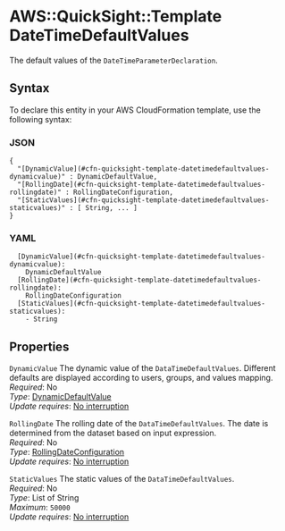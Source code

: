# AWS::QuickSight::Template DateTimeDefaultValues<a name="aws-properties-quicksight-template-datetimedefaultvalues"></a>

The default values of the `DateTimeParameterDeclaration`\.

## Syntax<a name="aws-properties-quicksight-template-datetimedefaultvalues-syntax"></a>

To declare this entity in your AWS CloudFormation template, use the following syntax:

### JSON<a name="aws-properties-quicksight-template-datetimedefaultvalues-syntax.json"></a>

```
{
  "[DynamicValue](#cfn-quicksight-template-datetimedefaultvalues-dynamicvalue)" : DynamicDefaultValue,
  "[RollingDate](#cfn-quicksight-template-datetimedefaultvalues-rollingdate)" : RollingDateConfiguration,
  "[StaticValues](#cfn-quicksight-template-datetimedefaultvalues-staticvalues)" : [ String, ... ]
}
```

### YAML<a name="aws-properties-quicksight-template-datetimedefaultvalues-syntax.yaml"></a>

```
  [DynamicValue](#cfn-quicksight-template-datetimedefaultvalues-dynamicvalue):
    DynamicDefaultValue
  [RollingDate](#cfn-quicksight-template-datetimedefaultvalues-rollingdate):
    RollingDateConfiguration
  [StaticValues](#cfn-quicksight-template-datetimedefaultvalues-staticvalues):
    - String
```

## Properties<a name="aws-properties-quicksight-template-datetimedefaultvalues-properties"></a>

`DynamicValue` <a name="cfn-quicksight-template-datetimedefaultvalues-dynamicvalue"></a>
The dynamic value of the `DataTimeDefaultValues`\. Different defaults are displayed according to users, groups, and values mapping\.  
_Required_: No  
_Type_: [DynamicDefaultValue](aws-properties-quicksight-template-dynamicdefaultvalue.md)  
_Update requires_: [No interruption](https://docs.aws.amazon.com/AWSCloudFormation/latest/UserGuide/using-cfn-updating-stacks-update-behaviors.html#update-no-interrupt)

`RollingDate` <a name="cfn-quicksight-template-datetimedefaultvalues-rollingdate"></a>
The rolling date of the `DataTimeDefaultValues`\. The date is determined from the dataset based on input expression\.  
_Required_: No  
_Type_: [RollingDateConfiguration](aws-properties-quicksight-template-rollingdateconfiguration.md)  
_Update requires_: [No interruption](https://docs.aws.amazon.com/AWSCloudFormation/latest/UserGuide/using-cfn-updating-stacks-update-behaviors.html#update-no-interrupt)

`StaticValues` <a name="cfn-quicksight-template-datetimedefaultvalues-staticvalues"></a>
The static values of the `DataTimeDefaultValues`\.  
_Required_: No  
_Type_: List of String  
_Maximum_: `50000`  
_Update requires_: [No interruption](https://docs.aws.amazon.com/AWSCloudFormation/latest/UserGuide/using-cfn-updating-stacks-update-behaviors.html#update-no-interrupt)
